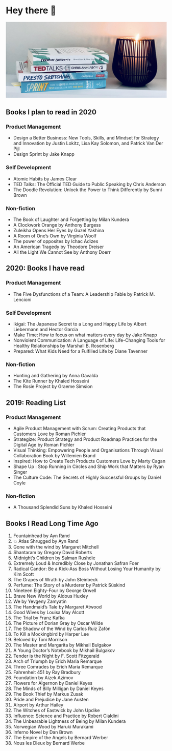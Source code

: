 # Hey there 👋


![stage](images/backgroundimage.jpg)


## Books I plan to read in 2020

### Product Management
* Design a Better Business: New Tools, Skills, and Mindset for Strategy and Innovation by Justin Lokitz, Lisa Kay Solomon, and Patrick Van Der Pijl
* Design Sprint by Jake Knapp

### Self Development
* Atomic Habits by James Clear
* TED Talks: The Official TED Guide to Public Speaking by Chris Anderson
* The Doodle Revolution: Unlock the Power to Think Differently by Sunni Brown

### Non-fiction

* The Book of Laughter and Forgetting by Milan Kundera
* A Clockwork Orange  by Anthony Burgess
* Zuleikha Opens Her Eyes by Guzel Yakhina
* A Room of One’s Own by Virginia Woolf
* The power of opposites by  Ichac Adizes
* An American Tragedy by Theodore Dreiser
* All the Light We Cannot See by Anthony Doerr


## 2020: Books I have read

### Product Management
* The Five Dysfunctions of a Team: A Leadership Fable by Patrick M. Lencioni


### Self Development
* Ikigai: The Japanese Secret to a Long and Happy Life by Albert Liebermann and Hector Garcia
* Make Time: How to focus on what matters every day by Jake Knapp
* Nonviolent Communication: A Language of Life: Life-Changing Tools for Healthy Relationships by Marshall B. Rosenberg
* Prepared: What Kids Need for a Fulfilled Life by Diane Tavenner

### Non-fiction
* Hunting and Gathering by Anna Gavalda
* The Kite Runner by Khaled Hosseini
* The Rosie Project  by Graeme Simsion



## 2019: Reading List

### Product Management

* Agile Product Management with Scrum: Creating Products that Customers Love by Roman Pichler
* Strategize: Product Strategy and Product Roadmap Practices for the Digital Age by Roman Pichler
* Visual Thinking: Empowering People and Organisations Through Visual Collaboration
Book by Willemien Brand
* Inspired: How to Create Tech Products Customers Love by Marty Cagan
* Shape Up : Stop Running in Circles and Ship Work that Matters by Ryan Singer
* The Culture Code: The Secrets of Highly Successful Groups by Daniel Coyle

### Non-fiction

* A Thousand Splendid Suns by Khaled Hosseini


## Books I Read Long Time Ago

1. Fountainhead by Ayn Rand
2. 💥 Atlas Shrugged by Ayn Rand
3. Gone with the wind  by Margaret Mitchell
4. Shantaram by Gregory David Roberts
5. Midnight’s Children  by Salman Rushdie
6. Extremely Loud & Incredibly Close by  Jonathan Safran Foer
7. Radical Candor: Be a Kick-Ass Boss Without Losing Your Humanity by Kim Scott
8. The Grapes of Wrath by John Steinbeck
9. Perfume: The Story of a Murderer by Patrick Süskind
10. Nineteen Eighty-Four by George Orwell
11. Brave New World by Aldous Huxley
12. We by Yevgeny Zamyatin
13. The Handmaid’s Tale by Margaret Atwood
14. Good Wives  by Louisa May Alcott
15. The Trial by Franz Kafka
16. The Picture of Dorian Gray by Oscar Wilde
17. The Shadow of the Wind  by Carlos Ruiz Zafón
18. To Kill a Mockingbird by Harper Lee
19. Beloved by Toni Morrison
20. The Master and Margarita by Mikhail Bulgakov
21. A Young Doctor’s Notebook by Mikhail Bulgakov
22. Tender is the Night by F. Scott Fitzgerald
23. Arch of Triumph by Erich Maria Remarque
24. Three Comrades by Erich Maria Remarque
25. Fahrenheit 451 by Ray Bradbury
26. Foundation by Aizek Azimov 
27. Flowers for Algernon by Daniel Keyes
28. The Minds of Billy Milligan by Daniel Keyes
29. The Book Thief by Markus Zusak
30. Pride and Prejudice by Jane Austen
31. Airport by Arthur Hailey
32. The Witches of Eastwick by John Updike
33. Influence: Science and Practice by Robert Cialdini
34. The Unbearable Lightness of Being by Milan Kundera
35. Norwegian Wood by Haruki Murakami
36. Inferno Novel by Dan Brown
37. The Empire of the Angels  by Bernard Werber
38. Nous les Dieux  by Bernard Werbe
